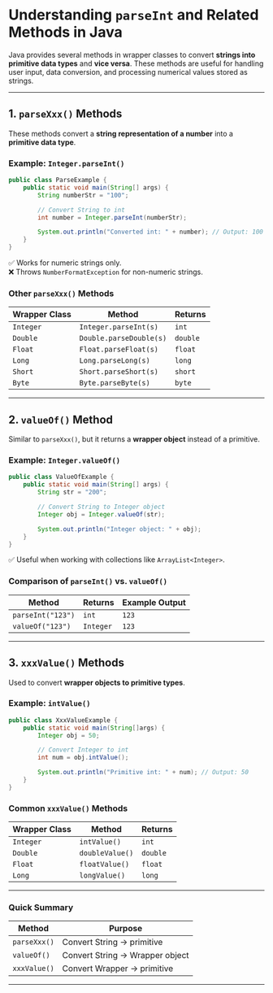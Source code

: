 # **Understanding `parseInt` and Related Methods in Java**

Java provides several methods in wrapper classes to convert **strings into primitive data types** and **vice versa**. These methods are useful for handling user input, data conversion, and processing numerical values stored as strings.

---

## **1. `parseXxx()` Methods**
These methods convert a **string representation of a number** into a **primitive data type**.  

### **Example: `Integer.parseInt()`**
```java
public class ParseExample {
    public static void main(String[] args) {
        String numberStr = "100";

        // Convert String to int
        int number = Integer.parseInt(numberStr);

        System.out.println("Converted int: " + number); // Output: 100
    }
}
```
✅ Works for numeric strings only.  
❌ Throws `NumberFormatException` for non-numeric strings.

### **Other `parseXxx()` Methods**
| Wrapper Class | Method                | Returns |
|--------------|-----------------------|---------|
| `Integer`    | `Integer.parseInt(s)`  | `int`   |
| `Double`     | `Double.parseDouble(s)`| `double`|
| `Float`      | `Float.parseFloat(s)`  | `float` |
| `Long`       | `Long.parseLong(s)`    | `long`  |
| `Short`      | `Short.parseShort(s)`  | `short` |
| `Byte`       | `Byte.parseByte(s)`    | `byte`  |

---

## **2. `valueOf()` Method**
Similar to `parseXxx()`, but it returns a **wrapper object** instead of a primitive.

### **Example: `Integer.valueOf()`**
```java
public class ValueOfExample {
    public static void main(String[] args) {
        String str = "200";

        // Convert String to Integer object
        Integer obj = Integer.valueOf(str);

        System.out.println("Integer object: " + obj);
    }
}
```
✅ Useful when working with collections like `ArrayList<Integer>`.  

### **Comparison of `parseInt()` vs. `valueOf()`**
| Method           | Returns  | Example Output |
|-----------------|----------|---------------|
| `parseInt("123")`  | `int`      | `123`        |
| `valueOf("123")`   | `Integer`  | `123`        |

---

## **3. `xxxValue()` Methods**
Used to convert **wrapper objects to primitive types**.

### **Example: `intValue()`**
```java
public class XxxValueExample {
    public static void main(String[]args) {
        Integer obj = 50;

        // Convert Integer to int
        int num = obj.intValue();

        System.out.println("Primitive int: " + num); // Output: 50
    }
}
```

### **Common `xxxValue()` Methods**
| Wrapper Class | Method            | Returns |
|--------------|------------------|---------|
| `Integer`    | `intValue()`      | `int`   |
| `Double`     | `doubleValue()`   | `double`|
| `Float`      | `floatValue()`    | `float` |
| `Long`       | `longValue()`     | `long`  |

---

### **Quick Summary**
| Method        | Purpose |
|--------------|---------|
| `parseXxx()` | Convert String → primitive |
| `valueOf()`  | Convert String → Wrapper object |
| `xxxValue()` | Convert Wrapper → primitive |

---



